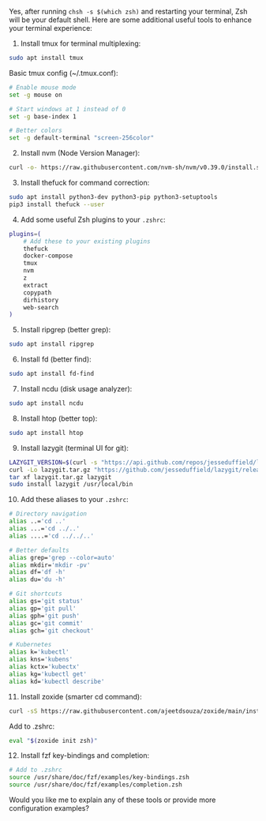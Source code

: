 Yes, after running `chsh -s $(which zsh)` and restarting your terminal, Zsh will be your default shell. Here are some additional useful tools to enhance your terminal experience:

1. Install tmux for terminal multiplexing:
```bash
sudo apt install tmux
```

Basic tmux config (~/.tmux.conf):
```bash
# Enable mouse mode
set -g mouse on

# Start windows at 1 instead of 0
set -g base-index 1

# Better colors
set -g default-terminal "screen-256color"
```

2. Install nvm (Node Version Manager):
```bash
curl -o- https://raw.githubusercontent.com/nvm-sh/nvm/v0.39.0/install.sh | bash
```

3. Install thefuck for command correction:
```bash
sudo apt install python3-dev python3-pip python3-setuptools
pip3 install thefuck --user
```

4. Add some useful Zsh plugins to your `.zshrc`:
```bash
plugins=(
    # Add these to your existing plugins
    thefuck
    docker-compose
    tmux
    nvm
    z
    extract
    copypath
    dirhistory
    web-search
)
```

5. Install ripgrep (better grep):
```bash
sudo apt install ripgrep
```

6. Install fd (better find):
```bash
sudo apt install fd-find
```

7. Install ncdu (disk usage analyzer):
```bash
sudo apt install ncdu
```

8. Install htop (better top):
```bash
sudo apt install htop
```

9. Install lazygit (terminal UI for git):
```bash
LAZYGIT_VERSION=$(curl -s "https://api.github.com/repos/jesseduffield/lazygit/releases/latest" | grep -Po '"tag_name": "v\K[^"]*')
curl -Lo lazygit.tar.gz "https://github.com/jesseduffield/lazygit/releases/latest/download/lazygit_${LAZYGIT_VERSION}_Linux_x86_64.tar.gz"
tar xf lazygit.tar.gz lazygit
sudo install lazygit /usr/local/bin
```

10. Add these aliases to your `.zshrc`:
```bash
# Directory navigation
alias ..='cd ..'
alias ...='cd ../..'
alias ....='cd ../../..'

# Better defaults
alias grep='grep --color=auto'
alias mkdir='mkdir -pv'
alias df='df -h'
alias du='du -h'

# Git shortcuts
alias gs='git status'
alias gp='git pull'
alias gph='git push'
alias gc='git commit'
alias gch='git checkout'

# Kubernetes
alias k='kubectl'
alias kns='kubens'
alias kctx='kubectx'
alias kg='kubectl get'
alias kd='kubectl describe'
```

11. Install zoxide (smarter cd command):
```bash
curl -sS https://raw.githubusercontent.com/ajeetdsouza/zoxide/main/install.sh | bash
```

Add to .zshrc:
```bash
eval "$(zoxide init zsh)"
```

12. Install fzf key-bindings and completion:
```bash
# Add to .zshrc
source /usr/share/doc/fzf/examples/key-bindings.zsh
source /usr/share/doc/fzf/examples/completion.zsh
```

Would you like me to explain any of these tools or provide more configuration examples?
